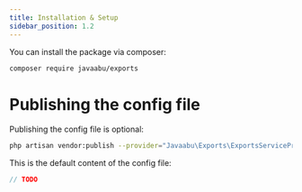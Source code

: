 ```yaml
---
title: Installation & Setup
sidebar_position: 1.2
---
```


You can install the package via composer:

```bash
composer require javaabu/exports
```

# Publishing the config file

Publishing the config file is optional:

```bash
php artisan vendor:publish --provider="Javaabu\Exports\ExportsServiceProvider" --tag="exports-config"
```

This is the default content of the config file:

```php
// TODO
```
